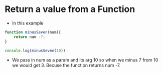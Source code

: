 # Return a value from a Function

- In this example 

```js
function minusSeven(num){
    return num -7;
}

console.log(minusSeven(10))
```

- We pass in num as a param and its arg 10 so when we minus 7 from 10 we would get 3. Becuse the function returns num -7.
